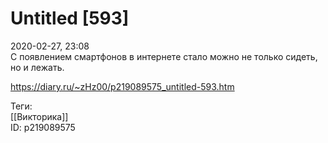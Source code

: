 Untitled [593]
===============

   
 2020-02-27, 23:08   
  С появлением смартфонов в интернете стало можно не только сидеть, но и лежать.   
    
 <https://diary.ru/~zHz00/p219089575_untitled-593.htm>   
   
 Теги:   
 [[Викторика]]   
 ID: p219089575